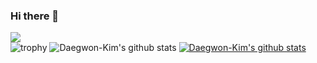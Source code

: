 ### Hi there 👋

<!--
**Daegwon-Kim/Daegwon-Kim** is a ✨ _special_ ✨ repository because its `README.md` (this file) appears on your GitHub profile.

Here are some ideas to get you started:

- 🔭 I’m currently working on ...
- 🌱 I’m currently learning ...
- 👯 I’m looking to collaborate on ...
- 🤔 I’m looking for help with ...
- 💬 Ask me about ...
- 📫 How to reach me: ...
- 😄 Pronouns: ...
- ⚡ Fun fact: ...
-->

<a href="daegwonkim.tistory.com" target="_blank"><img src="https://img.shields.io/badge/Blog-FFCD00?style=flat-square&logo=Kakao&logoColor=white"/></a>
<br>
![trophy](https://github-profile-trophy.vercel.app/?username=Daegwon-Kim)
![Daegwon-Kim's github stats](https://github-readme-stats.vercel.app/api?username=Daegwon-Kim&show_icons=true)
[![Daegwon-Kim's github stats](https://github-readme-stats.vercel.app/api/top-langs/?username=Daegwon-Kim&show_icons=true&hide_border=true&title_color=004386&icon_color=004386&layout=compact)](https://github.com/Daegwon-Kim)

